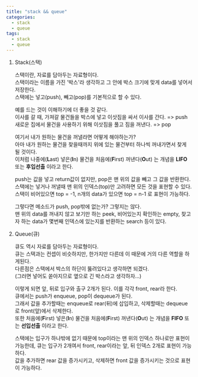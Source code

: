 ```yaml
---
title: "stack && queue"
categories:
  - stack
  - queue
tags:
  - stack
  - queue
---
```


1. Stack(스택)  

	스택이란, 자료를 담아두는 자료형이다.  
	스택이라는 이름을 가진 '박스'라 생각하고 그 안에 박스 크기에 맞게 data를 넣어서 저장한다.  
	스택에는 넣고(push), 빼고(pop)를 기본적으로 할 수 있다.

	예를 드는 것이 이해하기에 더 좋을 것 같다.  
	이사를 갈 때, 가져갈 물건들을 박스에 넣고 이삿짐을 싸서 이사를 간다. => push  
	새로운 집에서 물건을 사용하기 위해 이삿짐을 풀고 짐을 꺼낸다. => pop  

	여기서 내가 원하는 물건을 꺼낼라면 어떻게 해야하는가?  
	아마 내가 원하는 물건을 찾을때까지 위에 있는 물건부터 하나씩 꺼내가면서 찾게 될 것이다.  
	이처럼 나중에(**L**ast) 넣은(**I**n) 물건을 처음에(**F**irst) 꺼낸다(**O**ut) 는 개념을 **LIFO** 또는 **후입선출** 이라고 한다.  

	push는 값을 넣고 return값이 없지만, pop은 맨 위의 값을 빼고 그 값을 반환한다.  
	스택에는 넣거나 꺼낼때 맨 위의 인덱스(top)만 고려하면 모든 것을 표현할 수 있다.  
	스택이 비어있으면 top = -1, n개의 data가 있으면 top = n-1 로 표현이 가능하다.  

	그렇다면 메소드가 push, pop밖에 없는가? 그렇지는 않다.  
	맨 위의 data를 꺼내지 않고 보기만 하는 peek, 비어있는지 확인하는 empty, 찾고자 하는 data가 몇번째 인덱스에 있는지를 반환하는 search 등이 있다.  

2. Queue(큐)  

	큐도 역시 자료를 담아두는 자료형이다.  
	큐는 스택과는 컨셉이 비슷하지만, 한가지만 다른데 이 때문에 거의 다른 역할을 하게된다.  
	다른점은 스택에서 박스의 하단이 뚫려있다고 생각하면 되겠다.  
	(그러면 넣어도 쏟아지므로 옆으로 긴 박스라고 생각하자...)  

	이렇게 되면 앞, 뒤로 입구와 출구 2개가 된다. 이를 각각 front, rear라 한다.  
	큐에서는 push가 enqueue, pop이 dequeue가 된다.  
	그래서 값을 추가할때는 enqueue로 rear(뒤)에 삽입하고, 삭제할때는 dequeue로 front(앞)에서 삭제한다.  
	또한 처음에(**F**irst) 넣은(**I**n) 물건을 처음에(**F**irst) 꺼낸다(**O**ut) 는 개념을 **FIFO** 또는 **선입선출** 이라고 한다.  

	스택에는 입구가 하나밖에 없기 때문에 top이라는 맨 위의 인덱스 하나로만 표현이 가능한데, 큐는 입구가 2개여서 front, rear이라는 앞, 뒤 인덱스 2개로 표현이 가능하다.  
	값을 추가하면 rear 값을 증가시키고, 삭제하면 front 값을 증가시키는 것으로 표현이 가능하다.  
